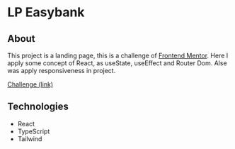 # LP Easybank

## About

This project is a landing page, this is a challenge of <a href = 'https://www.frontendmentor.io'>Frontend Mentor</a>.
Here I apply some concept of React, as useState, useEffect and Router Dom.
Alse was apply responsiveness in project.

<a href = 'https://www.frontendmentor.io/challenges/easybank-landing-page-WaUhkoDN'>Challenge (link)</a>

## Technologies

<ul>
   <li>React</li>
   <li>TypeScript</li>
   <li>Tailwind</li>
</ul>
